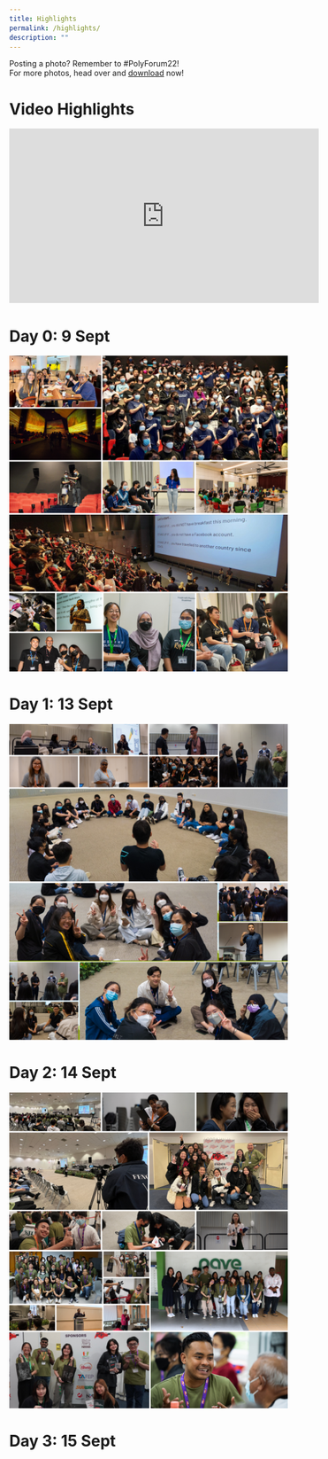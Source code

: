 ```yaml
---
title: Highlights
permalink: /highlights/
description: ""
---
```

Posting a photo? Remember to #PolyForum22! <br> 
For more photos, head over and [download](https://for.edu.sg/pf2022-photos) now!

# Video Highlights
<div>
<iframe width="560" height="315" src="https://www.youtube.com/embed/V72Qh09gUnI" title="YouTube video player" frameborder="0" allow="accelerometer; autoplay; clipboard-write; encrypted-media; gyroscope; picture-in-picture" allowfullscreen></iframe> 
<br> 
	</div>

# Day 0: 9 Sept

![](/images/Day0-1.png)
<br>
![](/images/Day0-2.png)
# Day 1: 13 Sept
![](/images/Day1-3.png)
<br>
![](/images/Day1-2.png)

# Day 2: 14 Sept
![](/images/Highlightsday2.png)
<br>
![](/images/highlights-day2-1.png)

# Day 3: 15 Sept